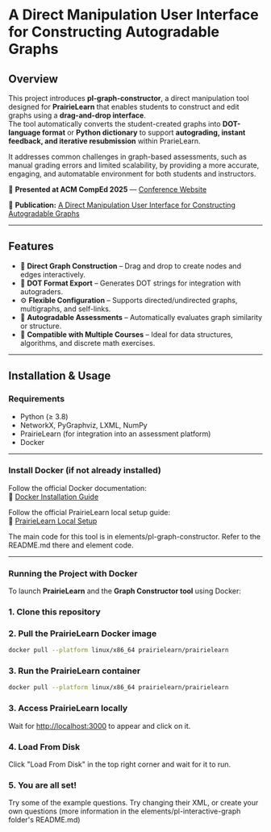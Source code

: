 # **A Direct Manipulation User Interface for Constructing Autogradable Graphs**

## **Overview**
This project introduces **pl-graph-constructor**, a direct manipulation tool designed for **PrairieLearn** that enables students to construct and edit graphs using a **drag-and-drop interface**.  
The tool automatically converts the student-created graphs into **DOT-language format** or **Python dictionary** to support **autograding, instant feedback, and iterative resubmission** within PrarieLearn.

It addresses common challenges in graph-based assessments, such as manual grading errors and limited scalability, by providing a more accurate, engaging, and automatable environment for both students and instructors.

📢 **Presented at ACM CompEd 2025** — [Conference Website]([https://prairielearn.readthedocs.io/en/latest/install/](https://comped.acm.org/2025/))

📄 **Publication:** [A Direct Manipulation User Interface for Constructing Autogradable Graphs]([[https://prairielearn.readthedocs.io/en/latest/install/](https://comped.acm.org/2025/](https://dl.acm.org/doi/10.1145/3736251.3747306)))

---

## **Features**
- 🎯 **Direct Graph Construction** – Drag and drop to create nodes and edges interactively.  
- 🔗 **DOT Format Export** – Generates DOT strings for integration with autograders.  
- ⚙️ **Flexible Configuration** – Supports directed/undirected graphs, multigraphs, and self-links.  
- 🧩 **Autogradable Assessments** – Automatically evaluates graph similarity or structure.  
- 📘 **Compatible with Multiple Courses** – Ideal for data structures, algorithms, and discrete math exercises.  

---

## **Installation & Usage**

### **Requirements**
- Python (≥ 3.8)  
- NetworkX, PyGraphviz, LXML, NumPy  
- PrairieLearn (for integration into an assessment platform)  
- Docker  

---

### **Install Docker (if not already installed)**
Follow the official Docker documentation:  
🔗 [Docker Installation Guide](https://docs.docker.com/get-docker/)

Follow the official PrairieLearn local setup guide:  
🔗 [PrairieLearn Local Setup](https://prairielearn.readthedocs.io/en/latest/install/)

The main code for this tool is in elements/pl-graph-constructor. Refer to the README.md there and element code. 

---

### **Running the Project with Docker**

To launch **PrairieLearn** and the **Graph Constructor tool** using Docker:

### **1. Clone this repository**  

### **2. Pull the PrairieLearn Docker image**  
```bash
docker pull --platform linux/x86_64 prairielearn/prairielearn
```
### **3. Run the PrairieLearn container**  
```bash
docker pull --platform linux/x86_64 prairielearn/prairielearn
```
### **3. Access PrairieLearn locally**  
Wait for <ins>http://localhost:3000</ins> to appear and click on it.

### **4. Load From Disk**  
Click "Load From Disk" in the top right corner and wait for it to run.

### **5. You are all set!**  
Try some of the example questions. Try changing their XML, or create your own questions (more information in the elements/pl-interactive-graph folder's README.md)


